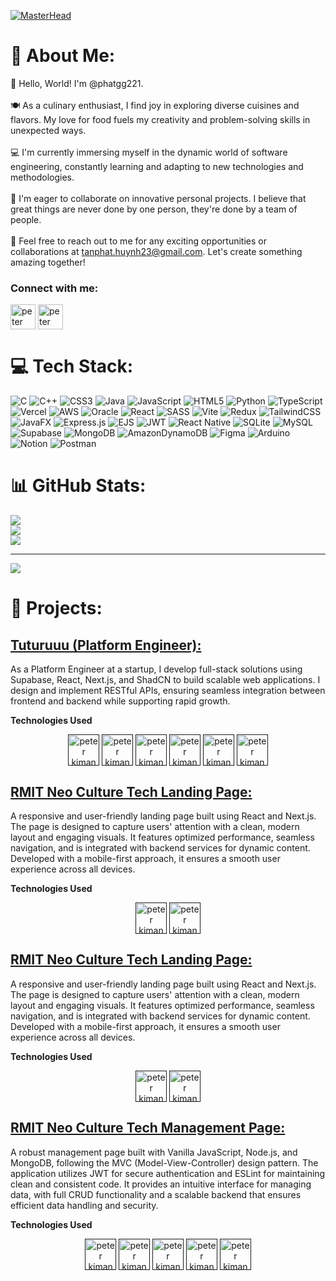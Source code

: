 [![MasterHead](https://visme.co/blog/wp-content/uploads/2019/10/animated-presentation-software-header.gif)]()
# 💫 About Me:
👋 Hello, World! I'm @phatgg221.<br><br>🍽️ As a culinary enthusiast, I find joy in exploring diverse cuisines and flavors. My love for food fuels my creativity and problem-solving skills in unexpected ways.<br><br>💻 I'm currently immersing myself in the dynamic world of software engineering, constantly learning and adapting to new technologies and methodologies.<br><br>🤝 I'm eager to collaborate on innovative personal projects. I believe that great things are never done by one person, they're done by a team of people.<br><br>📮 Feel free to reach out to me for any exciting opportunities or collaborations at tanphat.huynh23@gmail.com. Let's create something amazing together!

<h3 align="left">Connect with me:</h3>
<p align="left">
<a href="https://www.linkedin.com/in/phat-huynh-6bb5a2247/" target="blank"><img align="center" src="http://t0.gstatic.com/images?q=tbn:ANd9GcRMCA3j2A8hfLl9p5UAU5nd9lvqLlNZvqoU4xOsZ192uH4IYS6X" alt="peter kimanzi" height="40" width="40" /></a>
<a href="https://www.facebook.com/profile.php?id=100006242687125" target="blank"><img align="center" src="https://store-images.s-microsoft.com/image/apps.37935.9007199266245907.b029bd80-381a-4869-854f-bac6f359c5c9.91f8693c-c75b-4050-a796-63e1314d18c9" alt="peter kimanzi" height="40" width="40" /></a>
<p/>

# 💻 Tech Stack:
![C](https://img.shields.io/badge/c-%2300599C.svg?style=plastic&logo=c&logoColor=white) ![C++](https://img.shields.io/badge/c++-%2300599C.svg?style=plastic&logo=c%2B%2B&logoColor=white) ![CSS3](https://img.shields.io/badge/css3-%231572B6.svg?style=plastic&logo=css3&logoColor=white) ![Java](https://img.shields.io/badge/java-%23ED8B00.svg?style=plastic&logo=openjdk&logoColor=white) ![JavaScript](https://img.shields.io/badge/javascript-%23323330.svg?style=plastic&logo=javascript&logoColor=%23F7DF1E) ![HTML5](https://img.shields.io/badge/html5-%23E34F26.svg?style=plastic&logo=html5&logoColor=white) ![Python](https://img.shields.io/badge/python-3670A0?style=plastic&logo=python&logoColor=ffdd54) ![TypeScript](https://img.shields.io/badge/typescript-%23007ACC.svg?style=plastic&logo=typescript&logoColor=white) ![Vercel](https://img.shields.io/badge/vercel-%23000000.svg?style=plastic&logo=vercel&logoColor=white) ![AWS](https://img.shields.io/badge/AWS-%23FF9900.svg?style=plastic&logo=amazon-aws&logoColor=white) ![Oracle](https://img.shields.io/badge/Oracle-F80000?style=plastic&logo=oracle&logoColor=white) ![React](https://img.shields.io/badge/react-%2320232a.svg?style=plastic&logo=react&logoColor=%2361DAFB) ![SASS](https://img.shields.io/badge/SASS-hotpink.svg?style=plastic&logo=SASS&logoColor=white) ![Vite](https://img.shields.io/badge/vite-%23646CFF.svg?style=plastic&logo=vite&logoColor=white) ![Redux](https://img.shields.io/badge/redux-%23593d88.svg?style=plastic&logo=redux&logoColor=white) ![TailwindCSS](https://img.shields.io/badge/tailwindcss-%2338B2AC.svg?style=plastic&logo=tailwind-css&logoColor=white) ![JavaFX](https://img.shields.io/badge/javafx-%23FF0000.svg?style=plastic&logo=javafx&logoColor=white) ![Express.js](https://img.shields.io/badge/express.js-%23404d59.svg?style=plastic&logo=express&logoColor=%2361DAFB) ![EJS](https://img.shields.io/badge/ejs-%23B4CA65.svg?style=plastic&logo=ejs&logoColor=black) ![JWT](https://img.shields.io/badge/JWT-black?style=plastic&logo=JSON%20web%20tokens) ![React Native](https://img.shields.io/badge/react_native-%2320232a.svg?style=plastic&logo=react&logoColor=%2361DAFB) ![SQLite](https://img.shields.io/badge/sqlite-%2307405e.svg?style=plastic&logo=sqlite&logoColor=white) ![MySQL](https://img.shields.io/badge/mysql-4479A1.svg?style=plastic&logo=mysql&logoColor=white) ![Supabase](https://img.shields.io/badge/Supabase-3ECF8E?style=plastic&logo=supabase&logoColor=white) ![MongoDB](https://img.shields.io/badge/MongoDB-%234ea94b.svg?style=plastic&logo=mongodb&logoColor=white) ![AmazonDynamoDB](https://img.shields.io/badge/Amazon%20DynamoDB-4053D6?style=plastic&logo=Amazon%20DynamoDB&logoColor=white) ![Figma](https://img.shields.io/badge/figma-%23F24E1E.svg?style=plastic&logo=figma&logoColor=white) ![Arduino](https://img.shields.io/badge/-Arduino-00979D?style=plastic&logo=Arduino&logoColor=white) ![Notion](https://img.shields.io/badge/Notion-%23000000.svg?style=plastic&logo=notion&logoColor=white) ![Postman](https://img.shields.io/badge/Postman-FF6C37?style=plastic&logo=postman&logoColor=white)
# 📊 GitHub Stats:
![](https://github-readme-stats.vercel.app/api?username=phatgg221&theme=radical&hide_border=false&include_all_commits=true&count_private=false)<br/>
![](https://github-readme-streak-stats.herokuapp.com/?user=phatgg221&theme=radical&hide_border=false)<br/>
![](https://github-readme-stats.vercel.app/api/top-langs/?username=phatgg221&theme=radical&hide_border=false&include_all_commits=true&count_private=false&layout=compact)

---
[![](https://visitcount.itsvg.in/api?id=phatgg221&icon=0&color=0)](https://visitcount.itsvg.in)

<!-- Proudly created with GPRM ( https://gprm.itsvg.in ) -->


# 🦾 Projects:

## <a href="https://github.com/tutur3u/platform" target="blank">Tuturuuu (Platform Engineer):</a>
As a Platform Engineer at a startup, I develop full-stack solutions using Supabase, React, Next.js, and ShadCN to build scalable web applications. I design and implement RESTful APIs, ensuring seamless integration between frontend and backend while supporting rapid growth.

**Technologies Used**

<p align="center">
  <a href="" target="blank"><img align="center" src="https://yt3.googleusercontent.com/KVjptxDSWT7rjVfGax2TgTNVAYgplgo1z_fwaV3MFjPpcmNVZC0TIgQV030BPJ0ybCP3_Fz-2w=s900-c-k-c0x00ffffff-no-rj" alt="peter kimanzi" height="50" width="50" /></a>
  <a href="" target="blank"><img align="center" src="https://external-preview.redd.it/ZTKVCne_ZlanhjrqBm4x7_-TLSAsvqukF6oAB3y8ZAI.jpg?width=640&crop=smart&auto=webp&s=fa3b24c6880d8626b13fc115bbefb36cb5cd006c" alt="peter kimanzi" height="50" width="50" /></a>
  <a href="" target="blank"><img align="center" src="https://i18nexus.com/_next/static/media/nextjs.e54be70c.svg" alt="peter kimanzi" height="50" width="50" /></a>
  <a href="" target="blank"><img align="center" src="https://keenethics.com/wp-content/uploads/2022/01/rest-api-1.svg" alt="peter kimanzi" height="50" width="50" /></a>
  <a href="" target="blank"><img align="center" src="https://upload.wikimedia.org/wikipedia/commons/thumb/4/4c/Typescript_logo_2020.svg/1200px-Typescript_logo_2020.svg.png" alt="peter kimanzi" height="50" width="50" /></a>
  <a href="" target="blank"><img align="center" src="https://pbs.twimg.com/profile_images/1816856437567406080/ByISu1ft_400x400.jpg" alt="peter kimanzi" height="50" width="50" /></a>
</p>


## <a href="https://github.com/tutur3u/platform" target="blank">RMIT Neo Culture Tech Landing Page:</a>
A responsive and user-friendly landing page built using React and Next.js. The page is designed to capture users' attention with a clean, modern layout and engaging visuals. It features optimized performance, seamless navigation, and is integrated with backend services for dynamic content. Developed with a mobile-first approach, it ensures a smooth user experience across all devices.

**Technologies Used**

<p align="center">
  <a href="" target="blank"><img align="center" src="https://yt3.googleusercontent.com/KVjptxDSWT7rjVfGax2TgTNVAYgplgo1z_fwaV3MFjPpcmNVZC0TIgQV030BPJ0ybCP3_Fz-2w=s900-c-k-c0x00ffffff-no-rj" alt="peter kimanzi" height="50" width="50" /></a>
  <a href="" target="blank"><img align="center" src="https://external-preview.redd.it/ZTKVCne_ZlanhjrqBm4x7_-TLSAsvqukF6oAB3y8ZAI.jpg?width=640&crop=smart&auto=webp&s=fa3b24c6880d8626b13fc115bbefb36cb5cd006c" alt="peter kimanzi" height="50" width="50" /></a>
</p>

## <a href="https://neo-frontend-three.vercel.app/member" target="blank">RMIT Neo Culture Tech Landing Page:</a>
A responsive and user-friendly landing page built using React and Next.js. The page is designed to capture users' attention with a clean, modern layout and engaging visuals. It features optimized performance, seamless navigation, and is integrated with backend services for dynamic content. Developed with a mobile-first approach, it ensures a smooth user experience across all devices.

**Technologies Used**

<p align="center">
  <a href="" target="blank"><img align="center" src="https://yt3.googleusercontent.com/KVjptxDSWT7rjVfGax2TgTNVAYgplgo1z_fwaV3MFjPpcmNVZC0TIgQV030BPJ0ybCP3_Fz-2w=s900-c-k-c0x00ffffff-no-rj" alt="peter kimanzi" height="50" width="50" /></a>
  <a href="" target="blank"><img align="center" src="https://external-preview.redd.it/ZTKVCne_ZlanhjrqBm4x7_-TLSAsvqukF6oAB3y8ZAI.jpg?width=640&crop=smart&auto=webp&s=fa3b24c6880d8626b13fc115bbefb36cb5cd006c" alt="peter kimanzi" height="50" width="50" /></a>
</p>

## <a href="https://github.com/RmitNeoculturetechclub/nct-landing-page-backend" target="blank">RMIT Neo Culture Tech Management Page:</a>
A robust management page built with Vanilla JavaScript, Node.js, and MongoDB, following the MVC (Model-View-Controller) design pattern. The application utilizes JWT for secure authentication and ESLint for maintaining clean and consistent code. It provides an intuitive interface for managing data, with full CRUD functionality and a scalable backend that ensures efficient data handling and security.

**Technologies Used**

<p align="center">
  <a href="" target="blank"><img align="center" src="https://encrypted-tbn0.gstatic.com/images?q=tbn:ANd9GcS6_V-cg8GUXAA9wMHgfOFPRZz914-OQb2H5A&s" alt="peter kimanzi" height="50" width="50" /></a>
  <a href="" target="blank"><img align="center" src="https://149860134.v2.pressablecdn.com/wp-content/uploads/mongo.png" alt="peter kimanzi" height="50" width="50" /></a>
  <a href="" target="blank"><img align="center" src="https://encrypted-tbn0.gstatic.com/images?q=tbn:ANd9GcQ9j4QuDzQEIjR8-zyb1I8zv3NnfBT8AFoh5A&s" alt="peter kimanzi" height="50" width="50" /></a>
  <a href="" target="blank"><img align="center" src="https://yt3.googleusercontent.com/X-rhKMndFm9hT9wIaJns1StBfGbFdLTkAROwm4UZ3n9ucrBky5CFIeeZhSszFXBgQjItzCD0SA=s900-c-k-c0x00ffffff-no-rj" alt="peter kimanzi" height="50" width="50" /></a>
  <a href="" target="blank"><img align="center" src="https://user-images.githubusercontent.com/13700/35731649-652807e8-080e-11e8-88fd-1b2f6d553b2d.png" alt="peter kimanzi" height="50" width="50" /></a>
</p>
